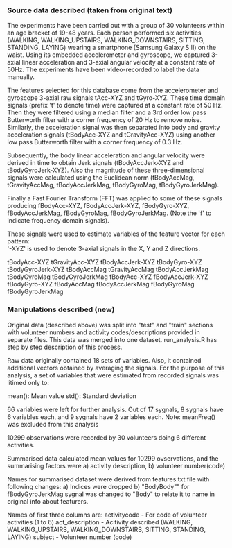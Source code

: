 ### Source data described (taken from original text)

The experiments have been carried out with a group of 30 volunteers within an age bracket of 19-48 years. Each person performed six activities (WALKING, WALKING_UPSTAIRS, WALKING_DOWNSTAIRS, SITTING, STANDING, LAYING) wearing a smartphone (Samsung Galaxy S II) on the waist. Using its embedded accelerometer and gyroscope, we captured 3-axial linear acceleration and 3-axial angular velocity at a constant rate of 50Hz. The experiments have been video-recorded to label the data manually.

The features selected for this database come from the accelerometer and gyroscope 3-axial raw signals tAcc-XYZ and tGyro-XYZ. These time domain signals (prefix 't' to denote time) were captured at a constant rate of 50 Hz. Then they were filtered using a median filter and a 3rd order low pass Butterworth filter with a corner frequency of 20 Hz to remove noise. Similarly, the acceleration signal was then separated into body and gravity acceleration signals (tBodyAcc-XYZ and tGravityAcc-XYZ) using another low pass Butterworth filter with a corner frequency of 0.3 Hz. 

Subsequently, the body linear acceleration and angular velocity were derived in time to obtain Jerk signals (tBodyAccJerk-XYZ and tBodyGyroJerk-XYZ). Also the magnitude of these three-dimensional signals were calculated using the Euclidean norm (tBodyAccMag, tGravityAccMag, tBodyAccJerkMag, tBodyGyroMag, tBodyGyroJerkMag). 

Finally a Fast Fourier Transform (FFT) was applied to some of these signals producing fBodyAcc-XYZ, fBodyAccJerk-XYZ, fBodyGyro-XYZ, fBodyAccJerkMag, fBodyGyroMag, fBodyGyroJerkMag. (Note the 'f' to indicate frequency domain signals). 

These signals were used to estimate variables of the feature vector for each pattern:  
'-XYZ' is used to denote 3-axial signals in the X, Y and Z directions.

tBodyAcc-XYZ 
tGravityAcc-XYZ
tBodyAccJerk-XYZ
tBodyGyro-XYZ
tBodyGyroJerk-XYZ
tBodyAccMag
tGravityAccMag
tBodyAccJerkMag
tBodyGyroMag
tBodyGyroJerkMag
fBodyAcc-XYZ
fBodyAccJerk-XYZ
fBodyGyro-XYZ
fBodyAccMag
fBodyAccJerkMag
fBodyGyroMag
fBodyGyroJerkMag

### Manipulations described (new)

Original data (described above) was split into "test" and "train" sections with volunteer numbers and activity codes/descriptions provided in separate files. This data was merged into one dataset. run_analysis.R has step by step description of this process. 

Raw data originally contained 18 sets of variables. Also, it contained additional vectors obtained by averaging the signals. For the purpose of this analysis, a set of variables that were estimated from recorded signals was litimed only to:

mean(): Mean value
std(): Standard deviation

66 variables were left for further analysis. Out of 17 sygnals, 8 sygnals have 6 variables each, and 9 sygnals have 2 variables each. Note: meanFreq() was excluded from this analysis

10299 observations were recorded by 30 volunteers doing 6 different activities.

Summarised data calculated mean values for 10299 ovservations, and the summarising factors were a) activity description, b) volunteer number(code)

Names for summarised dataset were derived from features.txt file with following changes:
a) Indices were dropped
b) "BodyBody"" for fBodyGyroJerkMag sygnal was changed to "Body" to relate it to name in original info about featurers.

Names of first three columns are:
activitycode - For code of volunteer activities (1 to 6)
act_description - Acitivity described (WALKING, WALKING_UPSTAIRS, WALKING_DOWNSTAIRS, SITTING, STANDING, LAYING)
subject - Volunteer number (code)
